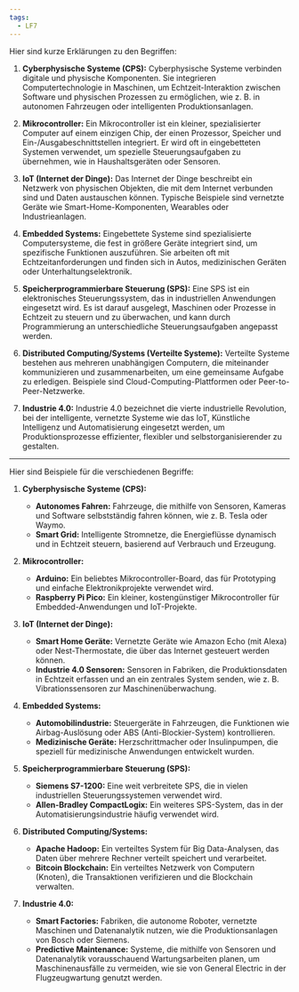 ```yaml
---
tags:
  - LF7
---
```

Hier sind kurze Erklärungen zu den Begriffen:

1. **Cyberphysische Systeme (CPS):**
   Cyberphysische Systeme verbinden digitale und physische Komponenten. Sie integrieren Computertechnologie in Maschinen, um Echtzeit-Interaktion zwischen Software und physischen Prozessen zu ermöglichen, wie z. B. in autonomen Fahrzeugen oder intelligenten Produktionsanlagen.

2. **Mikrocontroller:**
   Ein Mikrocontroller ist ein kleiner, spezialisierter Computer auf einem einzigen Chip, der einen Prozessor, Speicher und Ein-/Ausgabeschnittstellen integriert. Er wird oft in eingebetteten Systemen verwendet, um spezielle Steuerungsaufgaben zu übernehmen, wie in Haushaltsgeräten oder Sensoren.

3. **IoT (Internet der Dinge):**
   Das Internet der Dinge beschreibt ein Netzwerk von physischen Objekten, die mit dem Internet verbunden sind und Daten austauschen können. Typische Beispiele sind vernetzte Geräte wie Smart-Home-Komponenten, Wearables oder Industrieanlagen.

4. **Embedded Systems:**
   Eingebettete Systeme sind spezialisierte Computersysteme, die fest in größere Geräte integriert sind, um spezifische Funktionen auszuführen. Sie arbeiten oft mit Echtzeitanforderungen und finden sich in Autos, medizinischen Geräten oder Unterhaltungselektronik.

5. **Speicherprogrammierbare Steuerung (SPS):**
   Eine SPS ist ein elektronisches Steuerungssystem, das in industriellen Anwendungen eingesetzt wird. Es ist darauf ausgelegt, Maschinen oder Prozesse in Echtzeit zu steuern und zu überwachen, und kann durch Programmierung an unterschiedliche Steuerungsaufgaben angepasst werden.

6. **Distributed Computing/Systems (Verteilte Systeme):**
   Verteilte Systeme bestehen aus mehreren unabhängigen Computern, die miteinander kommunizieren und zusammenarbeiten, um eine gemeinsame Aufgabe zu erledigen. Beispiele sind Cloud-Computing-Plattformen oder Peer-to-Peer-Netzwerke.

7. **Industrie 4.0:**
   Industrie 4.0 bezeichnet die vierte industrielle Revolution, bei der intelligente, vernetzte Systeme wie das IoT, Künstliche Intelligenz und Automatisierung eingesetzt werden, um Produktionsprozesse effizienter, flexibler und selbstorganisierender zu gestalten.

---
Hier sind Beispiele für die verschiedenen Begriffe:

1. **Cyberphysische Systeme (CPS):**
   - **Autonomes Fahren:** Fahrzeuge, die mithilfe von Sensoren, Kameras und Software selbstständig fahren können, wie z. B. Tesla oder Waymo.
   - **Smart Grid:** Intelligente Stromnetze, die Energieflüsse dynamisch und in Echtzeit steuern, basierend auf Verbrauch und Erzeugung.

2. **Mikrocontroller:**
   - **Arduino:** Ein beliebtes Mikrocontroller-Board, das für Prototyping und einfache Elektronikprojekte verwendet wird.
   - **Raspberry Pi Pico:** Ein kleiner, kostengünstiger Mikrocontroller für Embedded-Anwendungen und IoT-Projekte.

3. **IoT (Internet der Dinge):**
   - **Smart Home Geräte:** Vernetzte Geräte wie Amazon Echo (mit Alexa) oder Nest-Thermostate, die über das Internet gesteuert werden können.
   - **Industrie 4.0 Sensoren:** Sensoren in Fabriken, die Produktionsdaten in Echtzeit erfassen und an ein zentrales System senden, wie z. B. Vibrationssensoren zur Maschinenüberwachung.

4. **Embedded Systems:**
   - **Automobilindustrie:** Steuergeräte in Fahrzeugen, die Funktionen wie Airbag-Auslösung oder ABS (Anti-Blockier-System) kontrollieren.
   - **Medizinische Geräte:** Herzschrittmacher oder Insulinpumpen, die speziell für medizinische Anwendungen entwickelt wurden.

5. **Speicherprogrammierbare Steuerung (SPS):**
   - **Siemens S7-1200:** Eine weit verbreitete SPS, die in vielen industriellen Steuerungssystemen verwendet wird.
   - **Allen-Bradley CompactLogix:** Ein weiteres SPS-System, das in der Automatisierungsindustrie häufig verwendet wird.

6. **Distributed Computing/Systems:**
   - **Apache Hadoop:** Ein verteiltes System für Big Data-Analysen, das Daten über mehrere Rechner verteilt speichert und verarbeitet.
   - **Bitcoin Blockchain:** Ein verteiltes Netzwerk von Computern (Knoten), die Transaktionen verifizieren und die Blockchain verwalten.

7. **Industrie 4.0:**
   - **Smart Factories:** Fabriken, die autonome Roboter, vernetzte Maschinen und Datenanalytik nutzen, wie die Produktionsanlagen von Bosch oder Siemens.
   - **Predictive Maintenance:** Systeme, die mithilfe von Sensoren und Datenanalytik vorausschauend Wartungsarbeiten planen, um Maschinenausfälle zu vermeiden, wie sie von General Electric in der Flugzeugwartung genutzt werden.

